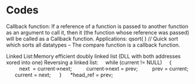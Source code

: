 # Codes
Callback function:
If a reference of a function is passed to another function as an argument to call it, then it (the function whose reference was passed) will be called as a Callback function.
Applications: qsort( ) // Quick sort which sorts all datatypes – The compare function is a callback function.

Linked List:Memory efficient doubly linked list (DLL with both addresses xored into one)
Reversing a linked list:
    while (current != NULL)
    {
         next  = current->next;
         current->next = prev;
         prev = current;
        current = next;
     }
     *head_ref = prev;
